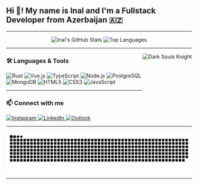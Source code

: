 <h2 align="left">Hi 👋! My name is Inal and I'm a Fullstack Developer from Azerbaijan 🇦🇿</h2>

---

<div align="center">
  <img 
    src="https://github-readme-stats.vercel.app/api?username=nickforhuman&show_icons=true&count_private=true&theme=dracula&hide_border=false" 
    height="150" 
    alt="Inal's GitHub Stats" 
  />
  <img 
    src="https://github-readme-stats.vercel.app/api/top-langs?username=nickforhuman&layout=compact&langs_count=5&theme=dracula&hide_border=false" 
    height="150" 
    alt="Top Languages" 
  />
</div>

---

<img align="right" height="150" src="https://media.tenor.com/jP0qr_Ha7_MAAAAj/darksouls-knight.gif" alt="Dark Souls Knight" />

### 🛠️ Languages & Tools

<div align="left">
  <img src="https://cdn3d.iconscout.com/3d/free/thumb/free-rust-3d-icon-7578020.png?f=webp" height="40" alt="Rust" />
  <img src="https://cdn3d.iconscout.com/3d/free/thumb/free-vuejs-3d-logo-3640297.png?f=webp" height="40" alt="Vue.js" />
  <img src="https://cdn3d.iconscout.com/3d/free/thumb/free-typescript-3d-icon-7577992.png" height="40" alt="TypeScript" />
  <img src="https://cdn3d.iconscout.com/3d/free/thumb/free-nodejs-3d-icon-7578002.png?f=webp" height="40" alt="Node.js" />
  <img src="https://cdn.iconscout.com/icon/free/png-256/free-postgresql-logo-icon-1175119.png?f=webp" height="40" alt="PostgreSQL" />
  <img src="https://cdn3d.iconscout.com/3d/free/thumb/free-mongo-db-3d-icon-7577996.png?f=webp" height="40" alt="MongoDB" />
  <img src="https://cdn3d.iconscout.com/3d/free/thumb/free-html-3d-icon-7578018.png?f=webp" height="40" alt="HTML5" />
  <img src="https://cdn3d.iconscout.com/3d/free/thumb/free-css-3d-icon-7578024.png?f=webp" height="40" alt="CSS3" />
  <img src="https://cdn3d.iconscout.com/3d/free/thumb/free-javascript-3d-icon-7577991.png?f=webp" height="40" alt="JavaScript" />
</div>

---

### 📫 Connect with me

<div align="left">
  <a href="https://www.instagram.com/i.karakhanli/" target="_blank">
    <img src="https://img.shields.io/badge/Instagram-%23E4405F.svg?style=for-the-badge&logo=Instagram&logoColor=white" alt="Instagram" />
  </a>
  
  <a href="https://www.linkedin.com/in/inal-karakhanli/" target="_blank">
    <img src="https://img.shields.io/badge/linkedin-%230077B5.svg?style=for-the-badge&logo=linkedin&logoColor=white" alt="LinkedIn" />
  </a>

  <a href="mailto:inal.kharayev@outlook.com">
    <img src="https://img.shields.io/badge/Microsoft_Outlook-0078D4?style=for-the-badge&logo=microsoft-outlook&logoColor=white" alt="Outlook" />
  </a>
</div>

---

<img src="https://raw.githubusercontent.com/platane/snk/output/github-contribution-grid-snake-dark.svg" alt="Contribution Snake" />

---
